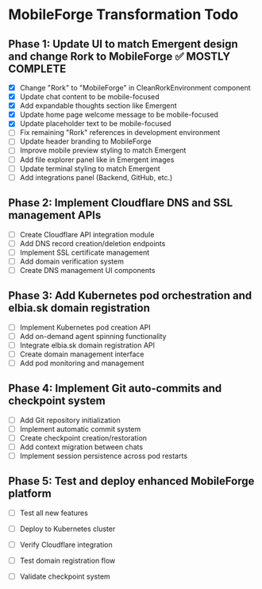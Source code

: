 # MobileForge Transformation Todo

## Phase 1: Update UI to match Emergent design and change Rork to MobileForge ✅ MOSTLY COMPLETE
- [x] Change "Rork" to "MobileForge" in CleanRorkEnvironment component
- [x] Update chat content to be mobile-focused
- [x] Add expandable thoughts section like Emergent
- [x] Update home page welcome message to be mobile-focused
- [x] Update placeholder text to be mobile-focused
- [ ] Fix remaining "Rork" references in development environment
- [ ] Update header branding to MobileForge
- [ ] Improve mobile preview styling to match Emergent
- [ ] Add file explorer panel like in Emergent images
- [ ] Update terminal styling to match Emergent
- [ ] Add integrations panel (Backend, GitHub, etc.)

## Phase 2: Implement Cloudflare DNS and SSL management APIs
- [ ] Create Cloudflare API integration module
- [ ] Add DNS record creation/deletion endpoints
- [ ] Implement SSL certificate management
- [ ] Add domain verification system
- [ ] Create DNS management UI components

## Phase 3: Add Kubernetes pod orchestration and elbia.sk domain registration
- [ ] Implement Kubernetes pod creation API
- [ ] Add on-demand agent spinning functionality
- [ ] Integrate elbia.sk domain registration API
- [ ] Create domain management interface
- [ ] Add pod monitoring and management

## Phase 4: Implement Git auto-commits and checkpoint system
- [ ] Add Git repository initialization
- [ ] Implement automatic commit system
- [ ] Create checkpoint creation/restoration
- [ ] Add context migration between chats
- [ ] Implement session persistence across pod restarts

## Phase 5: Test and deploy enhanced MobileForge platform
- [ ] Test all new features
- [ ] Deploy to Kubernetes cluster
- [ ] Verify Cloudflare integration
- [ ] Test domain registration flow
- [ ] Validate checkpoint system

